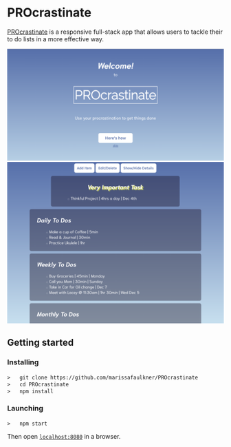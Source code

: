 <h1>PROcrastinate</h1>
<p><a href="https://tealog.herokuapp.com/">PROcrastinate</a> is a responsive full-stack app that allows users to tackle their to do lists in a more effective way.</p>
<img src="PROcrastinateHomePage.png">
<img src="PROcrastinateMainPage.png">

## Getting started
### Installing
```
>   git clone https://github.com/marissafaulkner/PROcrastinate
>   cd PROcrastinate
>   npm install
```
### Launching
```
>   npm start
```
Then open [`localhost:8080`](http://localhost:8080) in a browser.
